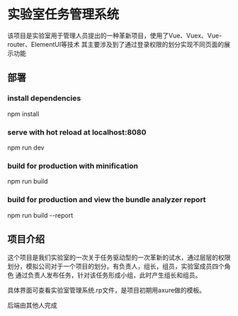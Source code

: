 # 实验室任务管理系统

该项目是实验室用于管理人员提出的一种革新项目，使用了Vue、Vuex、Vue-router、ElementUI等技术 其主要涉及到了通过登录权限的划分实现不同页面的展示功能

## 部署

### install dependencies
npm install

### serve with hot reload at localhost:8080
npm run dev

### build for production with minification
npm run build

### build for production and view the bundle analyzer report
npm run build --report

## 项目介绍

这个项目是我们实验室的一次关于任务驱动型的一次革新的试水，通过层层的权限划分，模拟公司对于一个项目的划分。有负责人，组长，组员，实验室成员四个角色
通过负责人发布任务，针对该任务形成小组，此时产生组长和组员。

具体界面可查看实验室管理系统.rp文件，是项目初期用axure做的模板。

后端由其他人完成


